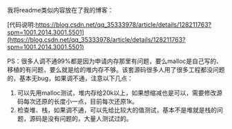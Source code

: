 我将readme类似内容放在了我的博客：

[代码说明:https://blog.csdn.net/qq_35333978/article/details/128211763?spm=1001.2014.3001.5501](https://blog.csdn.net/qq_35333978/article/details/128211763?spm=1001.2014.3001.5501)

PS：很多人调不通99%都是因为申请内存那里有问题，要么malloc是自己写的、移植的有问题，要么就是给的堆内存不够。该套源码很多人用了很多工程都没问题的，基本无bug，如果调不通，注意以下几点：
1. 可以先用malloc测试，堆内存给20k以上，如果想缩减也是可以，需要修改源码每次还原的长度小一点，目前每次还原1k。
2. 检查堆、栈，如果调不通，可以先给比较大的值测试，基本不是堆就是栈的问题，源码是没有问题的，大量人测试过的。